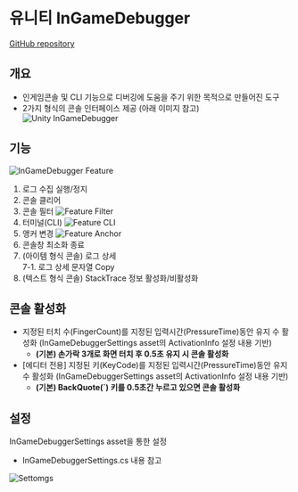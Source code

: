 # 유니티 InGameDebugger

[GitHub repository](https://github.com/SexyDu/InGameDebugger)

## 개요
* 인게임콘솔 및 CLI 기능으로 디버깅에 도움을 주기 위한 목적으로 만들어진 도구
* 2가지 형식의 콘솔 인터페이스 제공 (아래 이미지 참고)
![Unity InGameDebugger](https://github.com/SexyDu/InGameDebugger/assets/128912129/38e942da-a66c-4513-afbd-42427d1df3bd)

## 기능
![InGameDebugger Feature](https://github.com/SexyDu/InGameDebugger/assets/128912129/7cc25879-56e6-4753-9d50-7a9f9173f773)
1. 로그 수집 실행/정지
2. 콘솔 클리어
3. 콘솔 필터
![Feature Filter](https://github.com/SexyDu/InGameDebugger/assets/128912129/c734dccd-8fa9-4c83-8069-cb1687c0b41a)
4. 터미널(CLI)
![Feature CLI](https://github.com/SexyDu/InGameDebugger/assets/128912129/6ab27ca8-5511-403b-b3d9-2651d6a8ad21)
5. 앵커 변경
![Feature Anchor](https://github.com/SexyDu/InGameDebugger/assets/128912129/6bf200ad-11aa-436c-a517-0cfc3e7c963e)
6. 콘솔창 최소화 종료
7. (아이템 형식 콘솔) 로그 상세
<br>7-1. 로그 상세 문자열 Copy
8. (텍스트 형식 콘솔) StackTrace 정보 활성화/비활성화

## 콘솔 활성화
* 지정된 터치 수(FingerCount)를 지정된 입력시간(PressureTime)동안 유지 수 활성화 (InGameDebuggerSettings asset의 ActivationInfo 설정 내용 기반)
  - <b>(기본) 손가락 3개로 화면 터치 후 0.5초 유지 시 콘솔 활성화</b>
* [에디터 전용] 지정된 키(KeyCode)를 지정된 입력시간(PressureTime)동안 유지 수 활성화 (InGameDebuggerSettings asset의 ActivationInfo 설정 내용 기반)
  - <b>(기본) BackQuote(`) 키를 0.5초간 누르고 있으면 콘솔 활성화</b>

## 설정
InGameDebuggerSettings asset을 통한 설정
* InGameDebuggerSettings.cs 내용 참고

![Settomgs](https://github.com/SexyDu/InGameDebugger/assets/128912129/57077fd6-187c-463b-b7c9-4116dea418fb)
